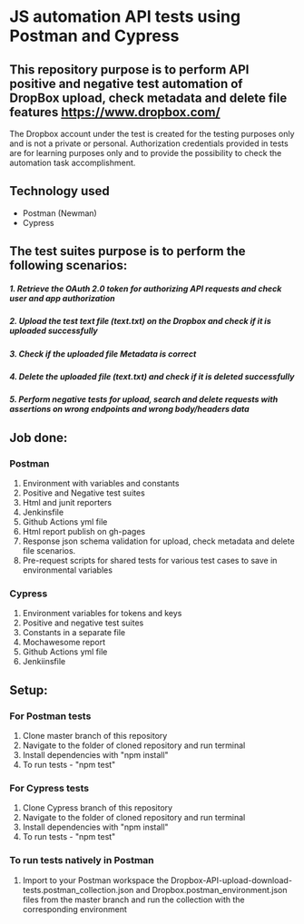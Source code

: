 # JS automation API tests using Postman and Cypress

## This repository purpose is to perform API positive and negative test automation of DropBox upload, check metadata and delete file features https://www.dropbox.com/

The Dropbox account under the test is created for the testing purposes only and is not a private or personal. Authorization credentials provided in tests are for learning purposes only and to provide the possibility to check the automation task accomplishment.

## Technology used

- Postman (Newman)
- Cypress 

## The test suites purpose is to perform the following scenarios:

##### 1. Retrieve the OAuth 2.0 token for authorizing API requests and check user and app authorization
##### 2. Upload the test text file (text.txt) on the Dropbox and check if it is uploaded successfully
##### 3. Check if the uploaded file Metadata is correct
##### 4. Delete the uploaded file (text.txt) and check if it is deleted successfully
##### 5. Perform negative tests for upload, search and delete requests with assertions on wrong endpoints and wrong body/headers data

## Job done:
    
### Postman

1.  Environment with variables and constants
2.  Positive and Negative test suites
3.  Html and junit reporters
4.  Jenkinsfile
5.  Github Actions yml file
6.  Html report publish on gh-pages
7.  Response json schema validation for upload, check metadata and delete file scenarios.
8.  Pre-request scripts for shared tests for various test cases to save in environmental variables

### Cypress

1. Environment variables for tokens and keys
2. Positive and negative test suites
3. Constants in a separate file
4. Mochawesome report
5. Github Actions yml file
6. Jenkiinsfile

## Setup:

### For Postman tests

1. Clone master branch of this repository
2. Navigate to the folder of cloned repository and run terminal 
3. Install dependencies with "npm install"
4. To run tests - "npm test"

### For Cypress tests

1. Clone Cypress branch of this repository
2. Navigate to the folder of cloned repository and run terminal 
3. Install dependencies with  "npm install"
4. To run tests - "npm test"

### To run tests natively in Postman 

1. Import to your Postman workspace the Dropbox-API-upload-download-tests.postman_collection.json and Dropbox.postman_environment.json files from the master branch and run the collection with the corresponding environment